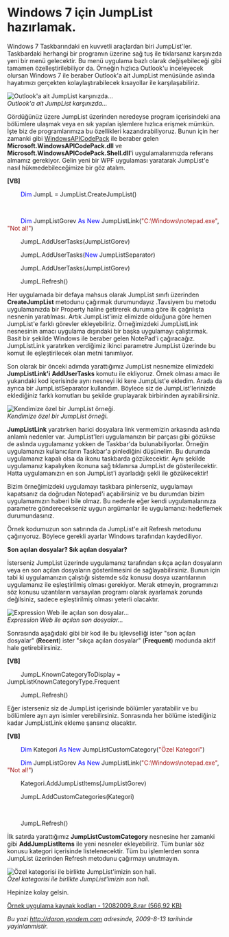 # Windows 7 için JumpList hazırlamak.
Windows 7 Taskbarındaki en kuvvetli araçlardan biri JumpList'ler.
Taskbardaki herhangi bir programın üzerine sağ tuş ile tıklarsanız
karşınızda yeni bir menü gelecektir. Bu menü uygulama bazlı olarak
değişebileceği gibi tamamen özelleştirilebiliyor da. Örneğin hızlıca
Outlook'u inceleyecek olursan Windows 7 ile beraber Outlook'a ait
JumpList menüsünde aslında hayatımızı gerçekten kolaylaştırabilecek
kısayollar ile karşılaşabiliriz.

![Outlook'a ait JumpList
karşınızda...](media/Windows_7_icin_JumpList_hazirlamak/12082009_4.jpg)\
*Outlook'a ait JumpList karşınızda...*

Gördüğünüz üzere JumpList üzerinden neredeyse program içerisindeki ana
bölümlere ulaşmak veya en sık yapılan işlemlere hızlıca erişmek mümkün.
İşte biz de programlarımıza bu özellikleri kazandırabiliyoruz. Bunun
için her zamanki gibi
[WindowsAPICodePack](http://code.msdn.microsoft.com/WindowsAPICodePack)
ile beraber gelen **Microsoft.WindowsAPICodePack.dll** ve
**Microsoft.WindowsAPICodePack.Shell.dll**'i uygulamalarımızda referans
almamız gerekiyor. Gelin yeni bir WPF uygulaması yaratarak JumpList'e
nasıl hükmedebileceğimize bir göz atalım.

**[VB]**

        <span style="color: blue;">Dim</span> JumpL =
JumpList.CreateJumpList()

 

        <span style="color: blue;">Dim</span> JumpListGorev <span
style="color: blue;">As</span> <span style="color: blue;">New</span>
JumpListLink(<span
style="color: #a31515;">"C:\\Windows\\notepad.exe"</span>, <span
style="color: #a31515;">"Not al!"</span>)

        JumpL.AddUserTasks(JumpListGorev)

        JumpL.AddUserTasks(<span style="color: blue;">New</span>
JumpListSeparator)

        JumpL.AddUserTasks(JumpListGorev)

        JumpL.Refresh()

Her uygulamada bir defaya mahsus olarak JumpList sınıfı üzerinden
**CreateJumpList** metodunu çağırmak durumundayız .Tavsiyem bu metodu
uygulamanızda bir Property haline getirerek duruma göre ilk çağrılışta
nesnenin yaratılması. Artık JumpList'imiz elimizde olduğuna göre hemen
JumpList'e farklı görevler ekleyebiliriz. Örneğimizdeki JumpListLink
nesnesinin amacı uygulama dışındaki bir başka uygulamayı çalıştırmak.
Basit bir şekilde Windows ile beraber gelen NotePad'i çağıracağız.
JumpListLink yaratırken verdiğimiz ikinci parametre JumpList üzerinde bu
komut ile eşleştirilecek olan metni tanımlıyor.

Son olarak bir önceki adımda yarattığımız JumpList nesnemize elimizdeki
**JumpListLink'i** **AddUserTasks** komutu ile ekliyoruz. Örnek olması
amacı ile yukarıdaki kod içerisinde aynı nesneyi iki kere JumpList'e
ekledim. Arada da ayrıca bir JumpListSeparator kullandım. Böylece siz de
JumpList'lerinizde eklediğiniz farklı komutları bu şekilde gruplayarak
birbirinden ayırabilirsiniz.

![Kendimize özel bir JumpList
örneği.](media/Windows_7_icin_JumpList_hazirlamak/12082009_5.jpg)\
*Kendimize özel bir JumpList örneği.*

**JumpListLink** yaratırken harici dosyalara link vermemizin arkasında
aslında anlamlı nedenler var. JumpList'leri uygulamanızın bir parçası
gibi gözükse de aslında uygulamanız yokken de Taskbar'da
bulunabiliyorlar. Örneğin uygulamanızı kullanıcıların Taskbar'a
pinlediğini düşünelim. Bu durumda uygulamanız kapalı olsa da ikonu
taskbarda gözükecektir. Aynı şekilde uygulamanız kapalıyken ikonuna sağ
tıklanırsa JumpList de gösterilecektir. Hatta uygulamanızın en son
JumpList'i ayarladığı şekli ile gözükecektir!

Bizim örneğimizdeki uygulamayı taskbara pinlerseniz, uygulamayı
kapatsanız da doğrudan Notepad'i açabilirsiniz ve bu durumdan bizim
uygulamamızın haberi bile olmaz. Bu nedenle eğer kendi uygulamalarınıza
parametre gönderecekseniz uygun argümanlar ile uygulamanızı hedeflemek
durumundasınız.

Örnek kodumuzun son satırında da JumpList'e ait Refresh metodunu
çağırıyoruz. Böylece gerekli ayarlar Windows tarafından kaydediliyor.

**Son açılan dosyalar? Sık açılan dosyalar?**

İsterseniz JumpList üzerinde uygulamanız tarafından sıkça açılan
dosyaların veya en son açılan dosyaların gösterilmesini de
sağlayabilirsiniz. Bunun için tabi ki uygulamanızın çalıştığı sistemde
söz konusu dosya uzantılarının uygulamanız ile eşleştirilmiş olması
gerekiyor. Merak etmeyin, programınızı söz konusu uzantıların varsayılan
programı olarak ayarlamak zorunda değilsiniz, sadece eşleştirilmiş
olması yeterli olacaktır.

![Expression Web ile açılan son
dosyalar...](media/Windows_7_icin_JumpList_hazirlamak/12082009_6.jpg)\
*Expression Web ile açılan son dosyalar...*

Sonrasında aşağıdaki gibi bir kod ile bu işlevselliği ister "son açılan
dosyalar" (**Recent**) ister "sıkça açılan dosyalar" (**Frequent**)
modunda aktif hale getirebilirsiniz.

**[VB]**

        JumpL.KnownCategoryToDisplay =
JumpListKnownCategoryType.Frequent

        JumpL.Refresh()

Eğer isterseniz siz de JumpList içerisinde bölümler yaratabilir ve bu
bölümlere ayrı ayrı isimler verebilirsiniz. Sonrasında her bölüme
istediğiniz kadar JumpListLink ekleme şansınız olacaktır.

**[VB]**

        <span style="color: blue;">Dim</span> Kategori <span
style="color: blue;">As</span> <span style="color: blue;">New</span>
JumpListCustomCategory(<span style="color: #a31515;">"Özel
Kategori"</span>)

        <span style="color: blue;">Dim</span> JumpListGorev <span
style="color: blue;">As</span> <span style="color: blue;">New</span>
JumpListLink(<span
style="color: #a31515;">"C:\\Windows\\notepad.exe"</span>, <span
style="color: #a31515;">"Not al!"</span>)

        Kategori.AddJumpListItems(JumpListGorev)

        JumpL.AddCustomCategories(Kategori)

 

        JumpL.Refresh()

İlk satırda yarattığımız **JumpListCustomCategory** nesnesine her
zamanki gibi **AddJumpListItems** ile yeni nesneler ekleyebiliriz. Tüm
bunlar söz konusu kategori içerisinde listelenecektir. Tüm bu
işlemlerden sonra JumpList üzerinden Refresh metodunu çağırmayı
unutmayın.

![Özel kategorisi ile birlikte JumpList'imizin son
hali.](media/Windows_7_icin_JumpList_hazirlamak/12082009_7.jpg)\
*Özel kategorisi ile birlikte JumpList'imizin son hali.*

Hepinize kolay gelsin.

[Örnek uygulama kaynak kodları - 12082009\_8.rar (566,92
KB)](media/Windows_7_icin_JumpList_hazirlamak/12082009_8.rar)



*Bu yazi http://daron.yondem.com adresinde, 2009-8-13 tarihinde yayinlanmistir.*
